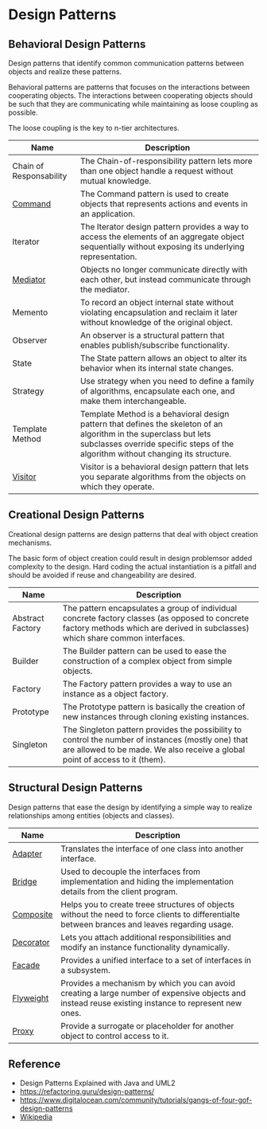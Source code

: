 
# Design Patterns

## Behavioral Design Patterns

Design patterns that identify common communication patterns between objects and realize these patterns. 

Behavioral patterns are patterns that focuses on the interactions between cooperating objects. The interactions between cooperating objects should be such that they are communicating while maintaining as loose coupling as possible. 

The loose coupling is the key to n-tier architectures. 

| Name                        | Description                                                                                                                                                                                             |
|-----------------------------|---------------------------------------------------------------------------------------------------------------------------------------------------------------------------------------------------------|
| Chain of Responsability     | The Chain-of-responsibility pattern lets more than one object handle a request without mutual knowledge.                                                                                                |
| [Command](/md/command.md)   | The Command pattern is used to create objects that represents actions and events in an application.                                                                                                     |
| Iterator                    | The Iterator design pattern provides a way to access the elements of an aggregate object sequentially without exposing its underlying representation.                                                   |
| [Mediator](/md/mediator.md) | Objects no longer communicate directly with each other, but instead communicate through the mediator.                                                                                                   |
| Memento                     | To record an object internal state without violating encapsulation and reclaim it later without knowledge of the original object.                                                                       |
| Observer                    | An observer is a structural pattern that enables publish/subscribe functionality.                                                                                                                       |
| State                       | The State pattern allows an object to alter its behavior when its internal state changes.                                                                                                               |
| Strategy                    | Use strategy when you need to define a family of algorithms, encapsulate each one, and make them interchangeable.                                                                                       |
| Template Method             | Template Method is a behavioral design pattern that defines the skeleton of an algorithm in the superclass but lets subclasses override specific steps of the algorithm without changing its structure. |
| [Visitor](/md/visitor.md)   | Visitor is a behavioral design pattern that lets you separate algorithms from the objects on which they operate.                                                                                        |

## Creational Design Patterns

Creational design patterns are design patterns that deal with object creation mechanisms.

The basic form of object creation could result in design problemsor added complexity to the design. Hard coding the actual instantiation is a pitfall and should be avoided if reuse and changeability are desired.

| Name             | Description                                                                                                                                                                        |
|------------------|------------------------------------------------------------------------------------------------------------------------------------------------------------------------------------|
| Abstract Factory | The pattern encapsulates a group of individual concrete factory classes (as opposed to concrete factory methods which are derived in subclasses) which share common interfaces.    |
| Builder          | The Builder pattern can be used to ease the construction of a complex object from simple objects.                                                                                  |
| Factory          | The Factory pattern provides a way to use an instance as a object factory.                                                                                                         |
| Prototype        | The Prototype pattern is basically the creation of new instances through cloning existing instances.                                                                               |
| Singleton        | The Singleton pattern provides the possibility to control the number of instances (mostly one) that are allowed to be made. We also receive a global point of access to it (them). |

## Structural Design Patterns

Design patterns that ease the design by identifying a simple way to realize relationships among entities (objects and classes). 

| Name                          | Description                                                                                                                                         |
|-------------------------------|-----------------------------------------------------------------------------------------------------------------------------------------------------|
| [Adapter](/md/adapter.md)     | Translates the interface of one class into another interface.                                                                                       |
| [Bridge](/md/bridge.md)       | Used to decouple the interfaces from implementation and hiding the implementation details from the client program.                                  |
| [Composite](/md/composite.md) | Helps you to create treee structures of objects without the need to force clients to differentialte between brances and leaves regarding usage.     |
| [Decorator](/md/decorator.md) | Lets you attach additional responsibilities and modify an instance functionality dynamically.                                                       |
| [Facade](/md/facade.md)       | Provides a unified interface to a set of interfaces in a subsystem.                                                                                 |
| [Flyweight](/md/flyweight.md)    | Provides a mechanism by which you can avoid creating a large number of expensive objects and instead reuse existing instance to represent new ones. |
| [Proxy](/md/proxy.md)                         | Provide a surrogate or placeholder for another object to control access to it.                                                                      |

## Reference

- Design Patterns Explained with Java and UML2
- https://refactoring.guru/design-patterns/
- https://www.digitalocean.com/community/tutorials/gangs-of-four-gof-design-patterns
- [Wikipedia](https://en.wikipedia.org/)

